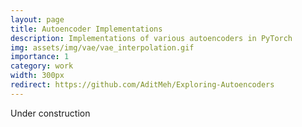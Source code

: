 ```yaml
---
layout: page
title: Autoencoder Implementations
description: Implementations of various autoencoders in PyTorch
img: assets/img/vae/vae_interpolation.gif
importance: 1
category: work
width: 300px
redirect: https://github.com/AditMeh/Exploring-Autoencoders
---
```


Under construction
